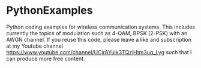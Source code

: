# PythonExamples
Python coding examples for wireless communication systems. This includes currently the topics of modulation such as 4-QAM, BPSK (2-PSK) with an AWGN channel.
If you reuse this code, please leave a like and subscription at my Youtube channel https://www.youtube.com/channel/UCjrAYuik3TQzjHtm3uq_Lyg such that 
I can produce more free content.
